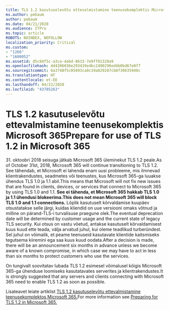 ```yaml
---
title: TLS 1.2 kasutuselevõtu ettevalmistamine teenusekomplektis Microsoft 365
ms.author: pebaum
author: pebaum
ms.date: 04/21/2020
ms.audience: ITPro
ms.topic: article
ROBOTS: NOINDEX, NOFOLLOW
localization_priority: Critical
ms.custom:
- "1266"
- "1600052"
ms.assetid: d5c84f5c-a3ca-4abd-8633-7e9ff01328a9
ms.openlocfilehash: 4d4206036e293419e4bc2400296ed4b0bd67e0f7
ms.sourcegitcommit: 6a3748f5c05693ca0c19a829287cb8f30635940c
ms.translationtype: HT
ms.contentlocale: et-EE
ms.lasthandoff: 04/22/2020
ms.locfileid: "43785263"
---
```

# <a name="prepare-for-use-of-tls-12-in-microsoft-365"></a><span data-ttu-id="370a8-102">TLS 1.2 kasutuselevõtu ettevalmistamine teenusekomplektis Microsoft 365</span><span class="sxs-lookup"><span data-stu-id="370a8-102">Prepare for use of TLS 1.2 in Microsoft 365</span></span>

<span data-ttu-id="370a8-103">31. oktoobri 2018 seisuga jätkab Microsoft 365 üleminekut TLS 1.2 peale.</span><span class="sxs-lookup"><span data-stu-id="370a8-103">As of October 31st, 2018, Microsoft 365 will continue transitioning to TLS 1.2.</span></span> <span data-ttu-id="370a8-104">See tähendab, et Microsoft ei lahenda enam uusi probleeme, mis ilmnevad klientrakendustes, seadmetes või teenustes, kus Microsoft 365-ga luuakse ühendus TLS 1.0 ja 1.1 abil.</span><span class="sxs-lookup"><span data-stu-id="370a8-104">This means that Microsoft will not fix new issues that are found in clients, devices, or services that connect to Microsoft 365 by using TLS 1.0 and 1.1.</span></span> <span data-ttu-id="370a8-105">**See ei tähenda, et Microsoft 365 hakkab TLS 1.0 ja 1.1 ühendusi blokeerima.**</span><span class="sxs-lookup"><span data-stu-id="370a8-105">**This does not mean Microsoft 365 will block TLS 1.0 and 1.1 connections.**</span></span> <span data-ttu-id="370a8-106">Lõplik kasutuselt kõrvaldamise kuupäev otsustatakse selle järgi, kuidas kliendid on uue versiooni omaks võtnud ja milline on pärand-TLS-i turvalisuse praegune olek.</span><span class="sxs-lookup"><span data-stu-id="370a8-106">The eventual deprecation date will be determined by customer usage and the current state of legacy TLS security.</span></span> <span data-ttu-id="370a8-107">Kui otsus on vastu võetud, antakse kasutuselt kõrvaldamisest kuus kuud ette teada, välja arvatud juhul, kui oleme teadlikud turberündest. Sel juhul on võimalik, et peame teenuseid kasutavate klientide kaitsmiseks tegutsema kiiremini ega saa kuus kuud oodata.</span><span class="sxs-lookup"><span data-stu-id="370a8-107">After a decision is made, there will be an announcement six months in advance unless we become aware of a known compromise, in which case we may have to act in less than six months to protect customers who use the services.</span></span>
  
<span data-ttu-id="370a8-108">On tungivalt soovitatav lubada TLS 1.2 esimesel võimalusel kõigis Microsoft 365-ga ühenduse loomiseks kasutatavates serverites ja klientrakendustes.</span><span class="sxs-lookup"><span data-stu-id="370a8-108">It is strongly suggested that any servers and clients connecting with Microsoft 365 need to enable TLS 1.2 as soon as possible.</span></span>
  
<span data-ttu-id="370a8-109">Lisateavet leiate artiklist [TLS 1.2 kasutuselevõtu ettevalmistamine teenusekomplektos Microsoft 365.](https://support.microsoft.com/help/4057306/preparing-for-tls-1-2-in-office-365)</span><span class="sxs-lookup"><span data-stu-id="370a8-109">For more information see [Preparing for TLS 1.2 in Microsoft 365.](https://support.microsoft.com/help/4057306/preparing-for-tls-1-2-in-office-365)</span></span>
  